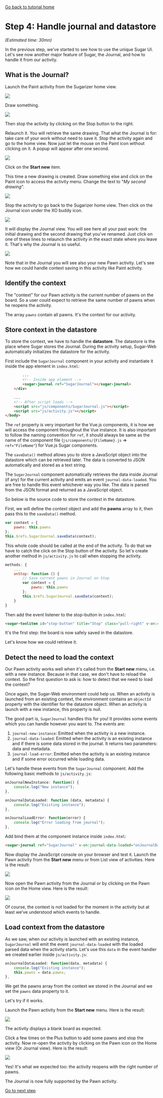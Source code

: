 [Go back to tutorial home](tutorial.md)

# Step 4: Handle journal and datastore
*(Estimated time: 30mn)*

In the previous step, we've started to see how to use the unique Sugar UI. Let's see now another major feature of Sugar, the Journal, and how to handle it from our activity.

## What is the Journal?

Launch the Paint activity from the Sugarizer home view.

![](../../images/tutorial_step4_1.png)

Draw something.

![](../../images/tutorial_step4_2.png)

Then stop the activity by clicking on the Stop button to the right.

Relaunch it. You will retrieve the same drawing. That what the Journal is for: take care of your work without need to save it. Stop the activity again and go to the home view. Now just let the mouse on the Paint icon without clicking on it. A popup will appear after one second.

![](../../images/tutorial_step4_3.png)

Click on the **Start new** item.

This time a new drawing is created. Draw something else and click on the Paint icon to access the activity menu. Change the text to "*My second drawing*".


![](../../images/tutorial_step4_4.png)

Stop the activity to go back to the Sugarizer home view. Then click on the Journal icon under the XO buddy icon.

![](../../images/tutorial_step4_5.png)

It will display the Journal view. You will see here all your past work: the initial drawing and the second drawing that you've renamed. Just click on one of these lines to relaunch the activity in the exact state where you leave it. That's why the Journal is so useful.

![](../../images/tutorial_step4_6.png)

Note that in the Journal you will see also your new Pawn activity. Let's see how we could handle context saving in this activity like Paint activity.

## Identify the context

The "context" for our Pawn activity is the current number of pawns on the board. So a user could expect to retrieve the same number of pawns when he reopens the activity.

The array `pawns` contain all pawns. It's the context for our activity.

## Store context in the datastore

To store the context, we have to handle the **datastore**. The datastore is the place where Sugar stores the Journal. During the activity setup, Sugar-Web automatically initializes the datastore for the activity. 

First include the `SugarJournal` component in your activity and instantiate it inside the app element in `index.html`:
```html
		...
		<!-- Inside app element -->
		<sugar-journal ref="SugarJournal"></sugar-journal>
	</div>

	...
	<!-- After script loads -->
	<script src="js/components/SugarJournal.js"></script>
	<script src="js/activity.js"></script>
</body>
```

The `ref` property is very important for the Vue.js components, it is how we will access the component throughout the Vue instance. It is also important to follow the naming convention for `ref`, it should always be same as the name of the component file (`js/components/{FileName}.js` => `ref="FileName"`) for Vue.js Sugar components.

The `saveData()` method allows you to store a JavaScript object into the datastore which can be retrieved later. The data is converted to JSON automatically and stored as a text string.

The `SugarJournal` component automatically retrieves the data inside Journal (if any) for the current activity and emits an event `journal-data-loaded`. You are free to handle this event whichever way you like. The data is parsed from the JSON format and returned as a JavaScript object.

So below is the source code to store the context in the datastore.

First, we will define the context object and add the **pawns** array to it, then pass this to the `saveData()` method.
```js
var context = {
	pawns: this.pawns
};
this.$refs.SugarJournal.saveData(context);
```

This whole code should be called at the end of the activity. To do that we have to catch the click on the Stop button of the activity. So let's create another method in `js/activity.js` to call when stopping the activity.
```js
methods: {
	...
	onStop: function () {
		// Save current pawns in Journal on Stop
		var context = {
			pawns: this.pawns
		};
		this.$refs.SugarJournal.saveData(context);
	}
}
```

Then add the event listener to the stop-button in `index.html`:
```html
<sugar-toolitem id="stop-button" title="Stop" class="pull-right" v-on:click="onStop"></sugar-toolitem>
```

It's the first step: the board is now safely saved in the datastore.

Let's know how we could retrieve it.

## Detect the need to load the context

Our Pawn activity works well when it's called from the **Start new** menu, i.e. with a new instance. Because in that case, we don't have to reload the context.
So the first question to ask is: how to detect that we need to load the context?

Once again, the Sugar-Web environment could help us. When an activity is launched from an existing context, the environment contains an `objectId` property with the identifier for the datastore object. When an activity is launch with a new instance, this property is null.

The good part is, `SugarJournal` handles this for you! It provides some events which you can handle however you want to. The events are:
1. `journal-new-instance`: Emitted when the activity is a new instance.
2. `journal-data-loaded`: Emitted when the activity is an existing instance and if there is some data stored in the journal. It returns two parameters: data and metadata.
3. `journal-load-error`: Emitted when the activity is an existing instance and if some error occurred while loading data.

Let's handle these events from the `SugarJournal` component. Add the following basic methods to `js/activity.js`:
```js
onJournalNewInstance: function() {
	console.log("New instance");
},

onJournalDataLoaded: function (data, metadata) {
	console.log("Existing instance");
},

onJournalLoadError: function(error) {
	console.log("Error loading from journal");
},
```

Add bind them at the component instance inside `index.html`:
```html
<sugar-journal ref="SugarJournal" v-on:journal-data-loaded="onJournalDataLoaded" v-on:journal-load-error="onJournalLoadError" v-on:journal-new-instance="onJournalNewInstance"></sugar-journal>
```

Now display the JavaScript console on your browser and test it. Launch the Pawn activity from the **Start new** menu or from List view of activities. Here is the result:

![](../../images/tutorial_step4_7.png)

Now open the Pawn activity from the Journal or by clicking on the Pawn icon on the Home view. Here is the result:

![](../../images/tutorial_step4_8.png)

Of course, the context is not loaded for the moment in the activity but at least we've understood which events to handle.


## Load context from the datastore

As we saw, when our activity is launched with an existing instance, `SugarJournal` will emit the event `journal-data-loaded` with the loaded parsed data when the activity starts. Let's use this `data` in the event handler we created earlier inside `js/activity.js`:
```js
onJournalDataLoaded: function(data, metadata) {
	console.log("Existing instance");
	this.pawns = data.pawns;
},
```
We get the pawns array from the context we stored in the Journal and we set the `pawns` data property to it.

Let's try if it works.

Launch the Pawn activity from the **Start new** menu. Here is the result:

![](../../images/tutorial_step4_9.png)

The activity displays a blank board as expected.

Click a few times on the Plus button to add some pawns and stop the activity. Now re-open the activity by clicking on the Pawn icon on the Home view (Or Journal view). Here is the result:

![](../../images/tutorial_step4_10.png)

Yes! It's what we expected too: the activity reopens with the right number of pawns.

The Journal is now fully supported by the Pawn activity.

[Go to next step](step5.md)